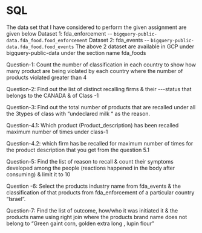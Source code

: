 # SQL

The data set that I have considered to perform the given assignment are given below 
Dataset 1: fda_enforcement -- `bigquery-public-data.fda_food.food_enforcement`
Dataset 2: fda_events -- `bigquery-public-data.fda_food.food_events`
The above 2 dataset are available in GCP under bigquery-public-data under the section name fda_foods

Question-1:
Count the number of classification in each country   to show how many product are being violated by each country where the number of products violated greater than  4

Question-2:
Find out the list of distinct recalling firms & their ---status that belongs to the CANADA & of Class -1

Question-3:
Find out the total number of products that are recalled under all the 3types of class with “undeclared milk “ as the reason.



Question-4.1:
Which product (Product_description) has been recalled maximum number of times under class-1

Question-4.2:
which firm has be recalled for maximum number of times for the product description that you get from the question 5.1

Question-5:
Find the list of reason to recall & count their symptoms developed among the people (reactions happened in the body after consuming) & limit it to 10

Question -6:
Select the products industry name from fda_events & the classification of that products from fda_enforcement of a particular country “Israel”. 

Question-7:
Find the list of outcome, how/who it was initiated it & the products name using right join where the products brand name does not belong to “Green gaint corn, golden extra long , lupin flour”




